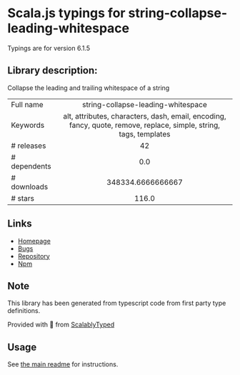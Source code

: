 
# Scala.js typings for string-collapse-leading-whitespace

Typings are for version 6.1.5

## Library description:
Collapse the leading and trailing whitespace of a string

|                    |                 |
| ------------------ | :-------------: |
| Full name          | string-collapse-leading-whitespace |
| Keywords           | alt, attributes, characters, dash, email, encoding, fancy, quote, remove, replace, simple, string, tags, templates |
| # releases         | 42 |
| # dependents       | 0.0 |
| # downloads        | 348334.6666666667 |
| # stars            | 116.0 |

## Links
- [Homepage](https://codsen.com/os/string-collapse-leading-whitespace)
- [Bugs](https://github.com/codsen/codsen/issues)
- [Repository](https://github.com/codsen/codsen)
- [Npm](https://www.npmjs.com/package/string-collapse-leading-whitespace)
    


## Note
This library has been generated from typescript code from first party type definitions.

Provided with :purple_heart: from [ScalablyTyped](https://github.com/oyvindberg/ScalablyTyped)

## Usage
See [the main readme](../../readme.md) for instructions.


